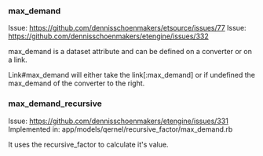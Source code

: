 ### max_demand

Issue: https://github.com/dennisschoenmakers/etsource/issues/77
Issue: https://github.com/dennisschoenmakers/etengine/issues/332

max_demand is a dataset attribute and can be defined on a converter or on a link. 

Link#max_demand will either take the link[:max_demand] or if undefined the max_demand of the converter to the right.


### max_demand_recursive

Issue: https://github.com/dennisschoenmakers/etengine/issues/331
Implemented in: app/models/qernel/recursive_factor/max_demand.rb

It uses the recursive_factor to calculate it's value.



                 